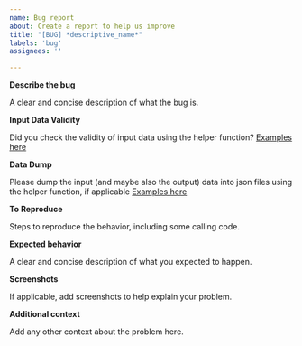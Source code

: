 ```yaml
---
name: Bug report
about: Create a report to help us improve
title: "[BUG] *descriptive_name*"
labels: 'bug'
assignees: ''

---
```


**Describe the bug**

A clear and concise description of what the bug is.

**Input Data Validity**

Did you check the validity of input data using the helper function? 
[Examples here](https://power-grid-model.readthedocs.io/en/stable/examples/Validation%20Examples.html)

**Data Dump**

Please dump the input (and maybe also the output) data into json files using the helper function, if applicable
[Examples here](https://power-grid-model.readthedocs.io/en/stable/examples/Make%20Test%20Dataset.html#export-to-json)

**To Reproduce**

Steps to reproduce the behavior, including some calling code.


**Expected behavior**

A clear and concise description of what you expected to happen.

**Screenshots**

If applicable, add screenshots to help explain your problem.

**Additional context**

Add any other context about the problem here.
